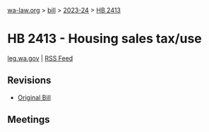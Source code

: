 [wa-law.org](/) > [bill](/bill/) > [2023-24](/bill/2023-24/) > [HB 2413](/bill/2023-24/hb/2413/)

# HB 2413 - Housing sales tax/use
[leg.wa.gov](https://app.leg.wa.gov/billsummary?BillNumber=2413&Year=2023&Initiative=false) | [RSS Feed](./rss.xml)

## Revisions
* [Original Bill](1/)

## Meetings